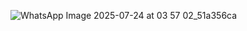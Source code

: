 
![WhatsApp Image 2025-07-24 at 03 57 02_51a356ca](https://github.com/user-attachments/assets/74c3f9fb-767f-4028-a51c-5d441e5776bd)
